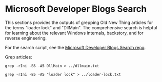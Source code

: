 # Microsoft Developer Blogs Search

This sections provides the outputs of grepping Old New Thing articles for the terms "loader lock" and "DllMain". The comprehensive search is helpful for learning about the relevant Windows internals, backstory, and for reverse engineering.

For the search script, see the [Microsoft Developer Blogs Search repo](https://github.com/ElliotKillick/ms-devblogs-search).

Grep articles:

```shell
grep -rIni -B5 -A5 DllMain > ../dllmain.txt
```

```shell
grep -rIni -B5 -A5 "loader lock" > ../loader-lock.txt
```
